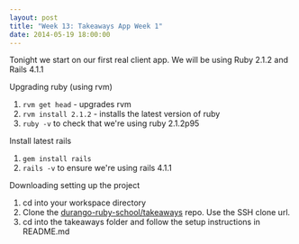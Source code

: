 ```yaml
---
layout: post
title: "Week 13: Takeaways App Week 1"
date: 2014-05-19 18:00:00
---
```


Tonight we start on our first real client app. We will be using Ruby 2.1.2 and Rails 4.1.1

Upgrading ruby (using rvm)

  1. `rvm get head` - upgrades rvm
  2. `rvm install 2.1.2` - installs the latest version of ruby
  3. `ruby -v` to check that we're using ruby 2.1.2p95

Install latest rails

  1. `gem install rails`
  2. `rails -v` to ensure we're using rails 4.1.1

Downloading setting up the project

  1. cd into your workspace directory
  2. Clone the [durango-ruby-school/takeaways][1] repo. Use the SSH clone url.
  3. cd into the takeaways folder and follow the setup instructions in README.md


[1]: https://github.com/durango-ruby-school/takeaways
